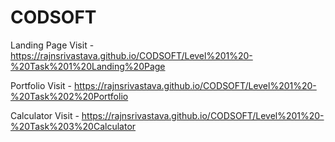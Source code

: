# CODSOFT
Landing Page
Visit - https://rajnsrivastava.github.io/CODSOFT/Level%201%20-%20Task%201%20Landing%20Page


Portfolio
Visit - https://rajnsrivastava.github.io/CODSOFT/Level%201%20-%20Task%202%20Portfolio

Calculator
Visit - https://rajnsrivastava.github.io/CODSOFT/Level%201%20-%20Task%203%20Calculator
